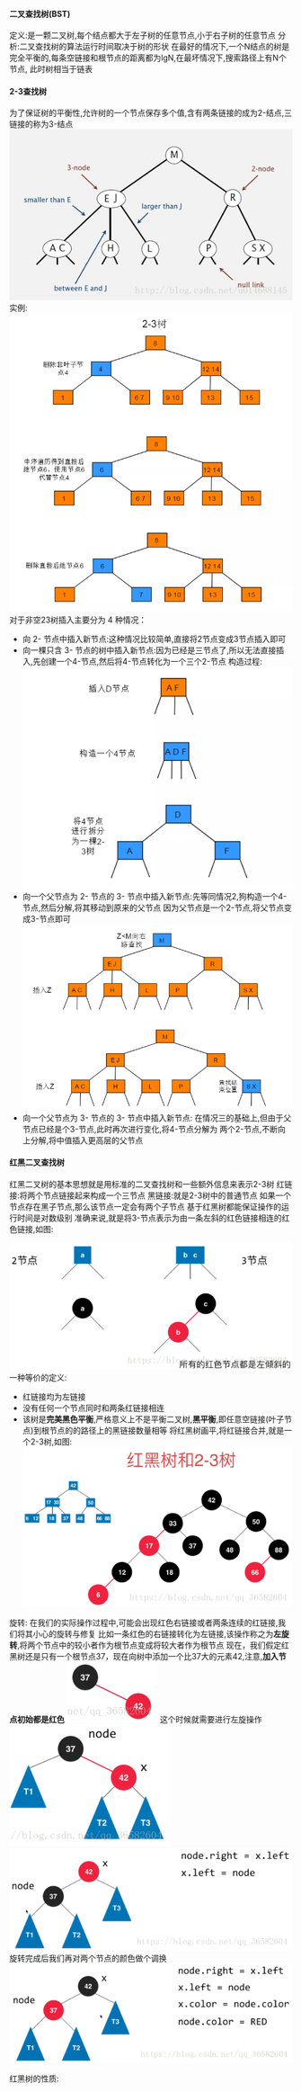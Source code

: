 #### 二叉查找树(BST)
定义:是一颗二叉树,每个结点都大于左子树的任意节点,小于右子树的任意节点
分析:二叉查找树的算法运行时间取决于树的形状
在最好的情况下,一个N结点的树是完全平衡的,每条空链接和根节点的距离都为lgN,在最坏情况下,搜索路径上有N个节点,
此时树相当于链表

#### 2-3查找树
为了保证树的平衡性,允许树的一个节点保存多个值,含有两条链接的成为2-结点,三链接的称为3-结点
![avatar](./1625912356.jpg)
实例:
![avatar](./1625914119.jpg)
对于非空23树插入主要分为 4 种情况：
- 向 2- 节点中插入新节点:这种情况比较简单,直接将2节点变成3节点插入即可
- 向一棵只含 3- 节点的树中插入新节点:因为已经是三节点了,所以无法直接插入,先创建一个4-节点,然后将4-节点转化为一个三个2-节点
构造过程:
![avatar](./1625914520.jpg)
- 向一个父节点为 2- 节点的 3- 节点中插入新节点:先等同情况2,狗构造一个4-节点,然后分解,将其移动到原来的父节点
因为父节点是一个2-节点,将父节点变成3-节点即可
![avatar](./1625916226.jpg)
- 向一个父节点为 3- 节点的 3- 节点中插入新节点: 在情况三的基础上,但由于父节点已经是个3-节点,此时再次进行变化,将4-节点分解为
两个2-节点,不断向上分解,将中值插入更高层的父节点

#### 红黑二叉查找树
红黑二叉树的基本思想就是用标准的二叉查找树和一些额外信息来表示2-3树
红链接:将两个节点链接起来构成一个三节点
黑链接:就是2-3树中的普通节点
如果一个节点存在黑子节点,那么该节点一定会有两个子节点
基于红黑树都能保证操作的运行时间是对数级别
准确来说,就是将3-节点表示为由一条左斜的红色链接相连的红色链接,如图:

![avatar](./1625919448.jpg)
一种等价的定义:
- 红链接均为左链接
- 没有任何一个节点同时和两条红链接相连
- 该树是**完美黑色平衡**,严格意义上不是平衡二叉树,**黑平衡**,即任意空链接(叶子节点)到根节点的的路径上的黑链接数量相等
将红黑树画平,将红链接合并,就是一个2-3树,如图:
![avatar](./1625919927.jpg)

旋转:
在我们的实际操作过程中,可能会出现红色右链接或者两条连续的红链接,我们将其小心的旋转与修复
比如一条红色的右链接转化为左链接,该操作称之为**左旋转**,将两个节点中的较小者作为根节点变成将较大者作为根节点
现在，我们假定红黑树还是只有一个根节点37，现在向树中添加一个比37大的元素42,注意,**加入节点初始都是红色**
![avatar](./1625921874.jpg)
这个时候就需要进行左旋操作
![avatar](./1625922009.jpg)
![avatar](./1625922034.jpg)
旋转完成后我们再对两个节点的颜色做个调换
![avatar](./1625922068.jpg)

红黑树的性质:




